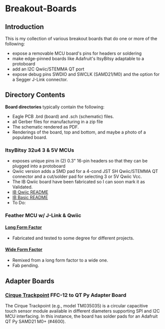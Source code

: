 # Breakout-Boards

## Introduction

This is my collection of various breakout boards that do one or more of the following:
  * expose a removable MCU board's pins for headers or soldering
  * make edge-pinned boards like Adafruit's ItsyBitsy adaptable to a protoboard
  * add an I2C Qwiic/STEMMA QT port
  * expose debug pins SWDIO and SWCLK (SAMD21/M0) and the option for a Segger J-Link connector.

## Directory Contents

__Board directories__ typically contain the following:
  * Eagle PCB .brd (board) and .sch (schematic) files.
  * all Gerber files for manufacturing in a zip file
  * The schematic rendered as PDF.
  * Renderings of the board, top and bottom, and maybe a photo of a populated board.

### ItsyBitsy 32u4 3 & 5V MCUs
  * exposes unique pins in (2) 0.3" 16-pin headers so that they can be plugged into a protoboard
  * Qwiic version adds a SMD pad for a 4-cond JST SH Qwiic/STEMMA QT connector and a cut/solder pad for selecting 3 or 5V Qwiic Vcc.
  * The IB Qwiic board have been fabricated so I can soon mark it as Validated.
  * [IB Qwiic README](ItsyBitsy_Qwiic/README.md)
  * [IB Basic README](ItsyBitsy_Basic/README.md)
  * To Do:

### Feather MCU w/ J-Link & Qwiic

#### [Long Form Factor ](Feather_J-Link_Qwiic/README.md)
  * Fabricated and tested to some degree for different projects.

#### [Wide Form Factor](Feather_J-Link_Qwiic/Wide/README.md)
  * Remixed from a long form factor to a wide one.
  * Fab pending.

## Adapter Boards

### [Cirque Trackpoint](Adapter_Boards/Cirque_Trackpoint/README.md) FFC-12 to QT Py Adapter Board

The Cirque Trackpoint (e.g., model TM035035) is a circular capacitive touch sensor module available in different diameters supporting SPI and I2C MCU interfacing. In this instance, the board has solder pads for an Adafruit QT Py SAMD21 M0+ (#4600).
